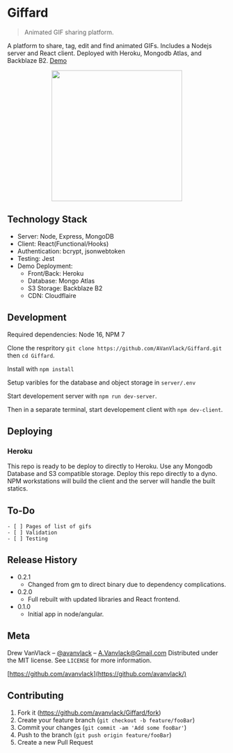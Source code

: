# Giffard

> Animated GIF sharing platform.

A platform to share, tag, edit and find animated GIFs. Includes a Nodejs server and React client. Deployed with Heroku, Mongodb Atlas, and Backblaze B2. [Demo](https://giffard.top)

<p align="center">
  <img width="300" src="screenshot.gif">
</p>

## Technology Stack

- Server: Node, Express, MongoDB
- Client: React(Functional/Hooks)
- Authentication: bcrypt, jsonwebtoken
- Testing: Jest
- Demo Deployment:
  - Front/Back: Heroku
  - Database: Mongo Atlas
  - S3 Storage: Backblaze B2
  - CDN: Cloudflaire

## Development

Required dependencies: Node 16, NPM 7

Clone the respritory `git clone https://github.com/AVanVlack/Giffard.git` then `cd Giffard`.

Install with `npm install`

Setup varibles for the database and object storage in `server/.env`

Start developement server with `npm run dev-server`.

Then in a separate terminal, start developement client with `npm dev-client`.

## Deploying

### Heroku

This repo is ready to be deploy to directly to Heroku. Use any Mongodb Database and S3 compatible storage. Deploy this repo directly to a dyno. NPM workstations will build the client and the server will handle the built statics.

## To-Do

```
- [ ] Pages of list of gifs
- [ ] Validation
- [ ] Testing
```

## Release History

- 0.2.1
  - Changed from gm to direct binary due to dependency complications.
- 0.2.0
  - Full rebuilt with updated libraries and React frontend.
- 0.1.0
  - Initial app in node/angular.

## Meta

Drew VanVlack – [@avanvlack](https://twitter.com/avanvlack) – A.Vanvlack@Gmail.com
Distributed under the MIT license. See `LICENSE` for more information.

[https://github.com/avanvlack](https://github.com/avanvlack/)

## Contributing

1. Fork it (<https://github.com/avanvlack/Giffard/fork>)
2. Create your feature branch (`git checkout -b feature/fooBar`)
3. Commit your changes (`git commit -am 'Add some fooBar'`)
4. Push to the branch (`git push origin feature/fooBar`)
5. Create a new Pull Request

